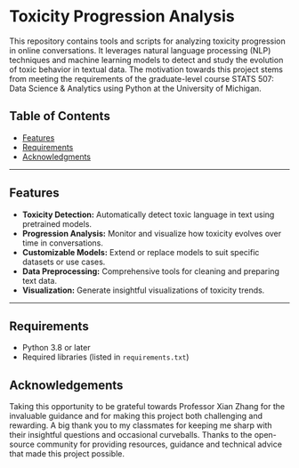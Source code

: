 # Toxicity Progression Analysis

This repository contains tools and scripts for analyzing toxicity progression in online conversations. It leverages natural language processing (NLP) techniques and machine learning models to detect and study the evolution of toxic behavior in textual data. The motivation towards this project stems from meeting the requirements of the graduate-level course STATS 507: Data Science & Analytics using Python at the University of Michigan.

## Table of Contents

- [Features](#features)
- [Requirements](#requirements)
- [Acknowledgments](#acknowledgments)

---

## Features

- **Toxicity Detection:** Automatically detect toxic language in text using pretrained models.
- **Progression Analysis:** Monitor and visualize how toxicity evolves over time in conversations.
- **Customizable Models:** Extend or replace models to suit specific datasets or use cases.
- **Data Preprocessing:** Comprehensive tools for cleaning and preparing text data.
- **Visualization:** Generate insightful visualizations of toxicity trends.

---

## Requirements

- Python 3.8 or later
- Required libraries (listed in `requirements.txt`)


## Acknowledgements

Taking this opportunity to be grateful towards Professor Xian Zhang for the invaluable guidance and for making this project both challenging and rewarding. A big thank you to my classmates for keeping me sharp with their insightful questions and occasional curveballs. Thanks to the open-source community for providing resources, guidance and technical advice that made this project possible.

